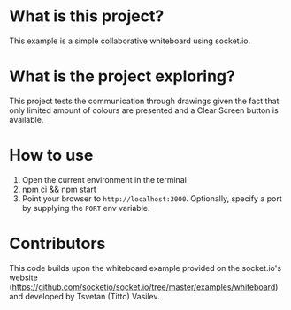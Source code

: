 # What is this project?

This example is a simple collaborative whiteboard using socket.io.

# What is the project exploring?

This project tests the communication through drawings given the fact that only limited amount of colours are presented and a Clear Screen button is available.

# How to use
1. Open the current environment in the terminal
2. npm ci && npm start
3. Point your browser to `http://localhost:3000`. Optionally, specify
a port by supplying the `PORT` env variable.

# Contributors 

This code builds upon the whiteboard example provided on the socket.io's website (https://github.com/socketio/socket.io/tree/master/examples/whiteboard) and developed by Tsvetan (Titto) Vasilev.